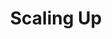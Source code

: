 ---
title: "Scaling Up"
description: '"You don’t have to be years ahead, just minutes ahead of the market, the competition, and those they lead. The key is frequent interaction with customers, competitors, and employees."'
cover: "images/reading/scalling-up.jpeg"
publishDate: 2024-04-11
authors: "Verne Harnish"
categories: ["business"]
status: 🟢
---